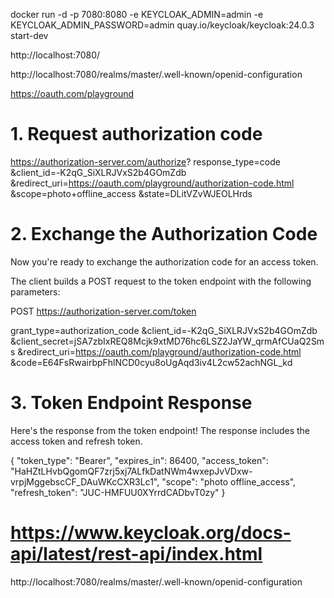 
docker run -d -p 7080:8080 -e KEYCLOAK_ADMIN=admin -e KEYCLOAK_ADMIN_PASSWORD=admin quay.io/keycloak/keycloak:24.0.3 start-dev

http://localhost:7080/ 


http://localhost:7080/realms/master/.well-known/openid-configuration


https://oauth.com/playground


# 1. Request authorization code 
https://authorization-server.com/authorize?
response_type=code
&client_id=-K2qG_SiXLRJVxS2b4GOmZdb
&redirect_uri=https://oauth.com/playground/authorization-code.html
&scope=photo+offline_access
&state=DLitVZvWJEOLHrds

# 2. Exchange the Authorization Code

Now you're ready to exchange the authorization code for an access token.

The client builds a POST request to the token endpoint with the following parameters:

POST https://authorization-server.com/token

grant_type=authorization_code
&client_id=-K2qG_SiXLRJVxS2b4GOmZdb
&client_secret=jSA7zbIxREQ8Mcjk9xtMD76hc6LSZ2JaYW_qrmAfCUaQ2Sms
&redirect_uri=https://oauth.com/playground/authorization-code.html
&code=E64FsRwairbpFhlNCD0cyu8oUgAqd3iv4L2cw52achNGL_kd

# 3. Token Endpoint Response

Here's the response from the token endpoint! The response includes the access token and refresh token.

{
"token_type": "Bearer",
"expires_in": 86400,
"access_token": "HaHZtLHvbQgomQF7zrj5xj7ALfkDatNWm4wxepJvVDxw-vrpjMggebscCF_DAuWKcCXR3Lc1",
"scope": "photo offline_access",
"refresh_token": "JUC-HMFUU0XYrrdCADbvT0zy"
}

# https://www.keycloak.org/docs-api/latest/rest-api/index.html

http://localhost:7080/realms/master/.well-known/openid-configuration
